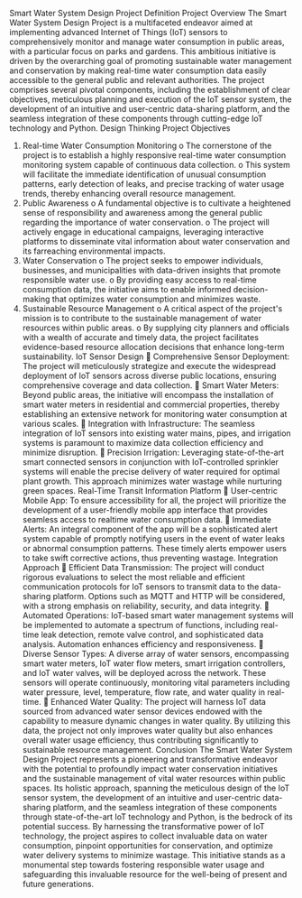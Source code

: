 Smart Water System Design Project
Definition
Project Overview
The Smart Water System Design Project is a multifaceted endeavor aimed at implementing
advanced Internet of Things (IoT) sensors to comprehensively monitor and manage water
consumption in public areas, with a particular focus on parks and gardens. This ambitious
initiative is driven by the overarching goal of promoting sustainable water management and
conservation by making real-time water consumption data easily accessible to the general public
and relevant authorities. The project comprises several pivotal components, including the
establishment of clear objectives, meticulous planning and execution of the IoT sensor system,
the development of an intuitive and user-centric data-sharing platform, and the seamless
integration of these components through cutting-edge IoT technology and Python.
Design Thinking
Project Objectives
1. Real-time Water Consumption Monitoring
o The cornerstone of the project is to establish a highly responsive real-time water
consumption monitoring system capable of continuous data collection.
o This system will facilitate the immediate identification of unusual consumption
patterns, early detection of leaks, and precise tracking of water usage trends,
thereby enhancing overall resource management.
2. Public Awareness
o A fundamental objective is to cultivate a heightened sense of responsibility and
awareness among the general public regarding the importance of water
conservation.
o The project will actively engage in educational campaigns, leveraging interactive
platforms to disseminate vital information about water conservation and its farreaching environmental impacts.
3. Water Conservation
o The project seeks to empower individuals, businesses, and municipalities with
data-driven insights that promote responsible water use.
o By providing easy access to real-time consumption data, the initiative aims to
enable informed decision-making that optimizes water consumption and
minimizes waste.
4. Sustainable Resource Management
o A critical aspect of the project's mission is to contribute to the sustainable
management of water resources within public areas.
o By supplying city planners and officials with a wealth of accurate and timely data,
the project facilitates evidence-based resource allocation decisions that enhance
long-term sustainability.
IoT Sensor Design
 Comprehensive Sensor Deployment: The project will meticulously strategize and
execute the widespread deployment of IoT sensors across diverse public locations,
ensuring comprehensive coverage and data collection.
 Smart Water Meters: Beyond public areas, the initiative will encompass the installation
of smart water meters in residential and commercial properties, thereby establishing an
extensive network for monitoring water consumption at various scales.
 Integration with Infrastructure: The seamless integration of IoT sensors into existing
water mains, pipes, and irrigation systems is paramount to maximize data collection
efficiency and minimize disruption.
 Precision Irrigation: Leveraging state-of-the-art smart connected sensors in conjunction
with IoT-controlled sprinkler systems will enable the precise delivery of water required
for optimal plant growth. This approach minimizes water wastage while nurturing green
spaces.
Real-Time Transit Information Platform
 User-centric Mobile App: To ensure accessibility for all, the project will prioritize the
development of a user-friendly mobile app interface that provides seamless access to realtime water consumption data.
 Immediate Alerts: An integral component of the app will be a sophisticated alert system
capable of promptly notifying users in the event of water leaks or abnormal consumption
patterns. These timely alerts empower users to take swift corrective actions, thus
preventing wastage.
Integration Approach
 Efficient Data Transmission: The project will conduct rigorous evaluations to select the
most reliable and efficient communication protocols for IoT sensors to transmit data to
the data-sharing platform. Options such as MQTT and HTTP will be considered, with a
strong emphasis on reliability, security, and data integrity.
 Automated Operations: IoT-based smart water management systems will be
implemented to automate a spectrum of functions, including real-time leak detection,
remote valve control, and sophisticated data analysis. Automation enhances efficiency
and responsiveness.
 Diverse Sensor Types: A diverse array of water sensors, encompassing smart water
meters, IoT water flow meters, smart irrigation controllers, and IoT water valves, will be
deployed across the network. These sensors will operate continuously, monitoring vital
parameters including water pressure, level, temperature, flow rate, and water quality in
real-time.
 Enhanced Water Quality: The project will harness IoT data sourced from advanced
water sensor devices endowed with the capability to measure dynamic changes in water
quality. By utilizing this data, the project not only improves water quality but also
enhances overall water usage efficiency, thus contributing significantly to sustainable
resource management.
Conclusion
The Smart Water System Design Project represents a pioneering and transformative endeavor
with the potential to profoundly impact water conservation initiatives and the sustainable
management of vital water resources within public spaces. Its holistic approach, spanning the
meticulous design of the IoT sensor system, the development of an intuitive and user-centric
data-sharing platform, and the seamless integration of these components through state-of-the-art
IoT technology and Python, is the bedrock of its potential success. By harnessing the
transformative power of IoT technology, the project aspires to collect invaluable data on water
consumption, pinpoint opportunities for conservation, and optimize water delivery systems to
minimize wastage. This initiative stands as a monumental step towards fostering responsible
water usage and safeguarding this invaluable resource for the well-being of present and future
generations. 
